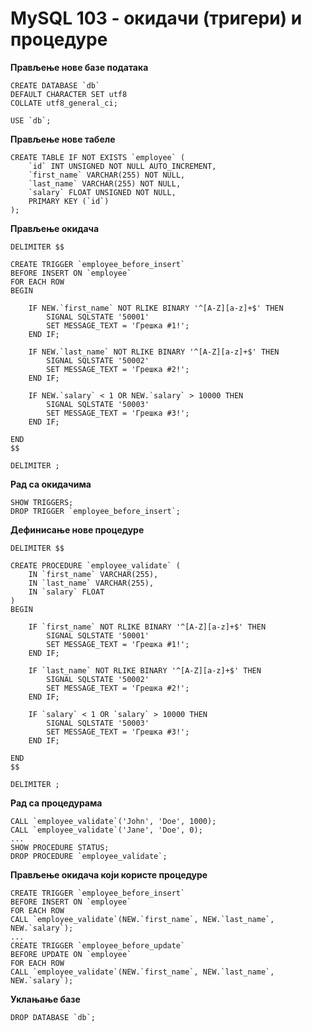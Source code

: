 # MySQL 103 - окидачи (тригери) и процедуре

**Прављење нове базе података**

```
CREATE DATABASE `db`
DEFAULT CHARACTER SET utf8
COLLATE utf8_general_ci;

USE `db`;
```

**Прављење нове табеле**

```
CREATE TABLE IF NOT EXISTS `employee` (
	`id` INT UNSIGNED NOT NULL AUTO_INCREMENT,
	`first_name` VARCHAR(255) NOT NULL,
	`last_name` VARCHAR(255) NOT NULL,
	`salary` FLOAT UNSIGNED NOT NULL,
	PRIMARY KEY (`id`)
);
```

**Прављење окидача**

```
DELIMITER $$

CREATE TRIGGER `employee_before_insert`
BEFORE INSERT ON `employee`
FOR EACH ROW
BEGIN

	IF NEW.`first_name` NOT RLIKE BINARY '^[A-Z][a-z]+$' THEN
		SIGNAL SQLSTATE '50001'
		SET MESSAGE_TEXT = 'Грешка #1!';
	END IF;

	IF NEW.`last_name` NOT RLIKE BINARY '^[A-Z][a-z]+$' THEN
		SIGNAL SQLSTATE '50002'
		SET MESSAGE_TEXT = 'Грешка #2!';
	END IF;

	IF NEW.`salary` < 1 OR NEW.`salary` > 10000 THEN
		SIGNAL SQLSTATE '50003'
		SET MESSAGE_TEXT = 'Грешка #3!';
	END IF;

END
$$

DELIMITER ;
```

**Рад са окидачима**

```
SHOW TRIGGERS;
DROP TRIGGER `employee_before_insert`;
```

**Дефинисање нове процедуре**

```
DELIMITER $$

CREATE PROCEDURE `employee_validate` (
	IN `first_name` VARCHAR(255),
	IN `last_name` VARCHAR(255),
	IN `salary` FLOAT
)
BEGIN

	IF `first_name` NOT RLIKE BINARY '^[A-Z][a-z]+$' THEN
		SIGNAL SQLSTATE '50001'
		SET MESSAGE_TEXT = 'Грешка #1!';
	END IF;

	IF `last_name` NOT RLIKE BINARY '^[A-Z][a-z]+$' THEN
		SIGNAL SQLSTATE '50002'
		SET MESSAGE_TEXT = 'Грешка #2!';
	END IF;

	IF `salary` < 1 OR `salary` > 10000 THEN
		SIGNAL SQLSTATE '50003'
		SET MESSAGE_TEXT = 'Грешка #3!';
	END IF;

END
$$

DELIMITER ;
```

**Рад са процедурама**

```
CALL `employee_validate`('John', 'Doe', 1000);
CALL `employee_validate`('Jane', 'Doe', 0);
...
SHOW PROCEDURE STATUS;
DROP PROCEDURE `employee_validate`;
```

**Прављење окидача који користе процедуре**

```
CREATE TRIGGER `employee_before_insert`
BEFORE INSERT ON `employee`
FOR EACH ROW
CALL `employee_validate`(NEW.`first_name`, NEW.`last_name`, NEW.`salary`);
...
CREATE TRIGGER `employee_before_update`
BEFORE UPDATE ON `employee`
FOR EACH ROW
CALL `employee_validate`(NEW.`first_name`, NEW.`last_name`, NEW.`salary`);
```

**Уклањање базе**

``DROP DATABASE `db`;``
